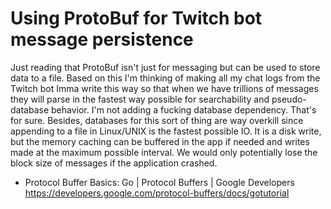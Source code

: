 # Using ProtoBuf for Twitch bot message persistence

Just reading that ProtoBuf isn't just for messaging but can be used to store data to a file. Based on this I'm thinking of making all my chat logs from the Twitch bot Imma write this way so that when we have trillions of messages they will parse in the fastest way possible for searchability and pseudo-database behavior. I'm not adding a fucking database dependency. That's for sure. Besides, databases for this sort of thing are way overkill since appending to a file in Linux/UNIX is the fastest possible IO. It is a disk write, but the memory caching can be buffered in the app if needed and writes made at the maximum possible interval. We would only potentially lose the block size of messages if the application crashed.

* Protocol Buffer Basics: Go \| Protocol Buffers \| Google Developers  
  <https://developers.google.com/protocol-buffers/docs/gotutorial>
